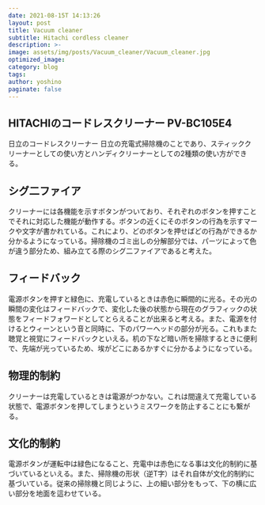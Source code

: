 ```yaml
---
date: 2021-08-15T 14:13:26
layout: post
title: Vacuum cleaner
subtitle: Hitachi cordless cleaner
description: >-
image: assets/img/posts/Vacuum_cleaner/Vacuum_cleaner.jpg
optimized_image: 
category: blog
tags: 
author: yoshino
paginate: false
---
```


## HITACHIのコードレスクリーナー PV-BC105E4

日立のコードレスクリーナー
日立の充電式掃除機のことであり、スティッククリーナーとしての使い方とハンディクリーナーとしての2種類の使い方ができる。

## シグ二ファイア

クリーナーには各機能を示すボタンがついており、それぞれのボタンを押すことでそれに対応した機能が動作する。ボタンの近くにそのボタンの行為を示すマークや文字が書かれている。これにより、どのボタンを押せばどの行為ができるか分かるようになっている。掃除機のゴミ出しの分解部分では、パーツによって色が違う部分ため、組み立てる際のシグ二ファイアであると考えた。

## フィードバック

電源ボタンを押すと緑色に、充電しているときは赤色に瞬間的に光る。その光の瞬間の変化はフィードバックで、変化した後の状態から現在のグラフィックの状態をフィードフォワードとしてとらえることが出来ると考える。また、電源を付けるとウィーンという音と同時に、下のパワーヘッドの部分が光る。これもまた聴覚と視覚にフィードバックといえる。机の下など暗い所を掃除するときに便利で、先端が光っているため、埃がどこにあるかすぐに分かるようになっている。

## 物理的制約

クリーナーは充電しているときは電源がつかない。これは間違えて充電している状態で、電源ボタンを押してしまうというミスワークを防止することにも繋がる。

## 文化的制約

電源ボタンが運転中は緑色になること、充電中は赤色になる事は文化的制約に基づいているといえる。また、掃除機の形状（逆T字）はそれ自体が文化的制約に基づいている。従来の掃除機と同じように、上の細い部分をもって、下の横に広い部分を地面を這わせている。